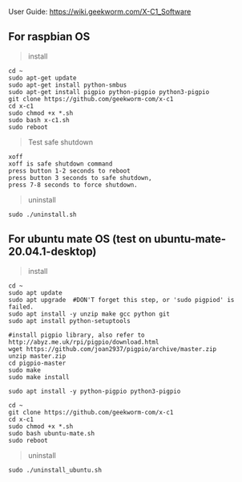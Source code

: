 User Guide: https://wiki.geekworm.com/X-C1_Software

## For raspbian OS
> install
```
cd ~
sudo apt-get update
sudo apt-get install python-smbus
sudo apt-get install pigpio python-pigpio python3-pigpio
git clone https://github.com/geekworm-com/x-c1
cd x-c1
sudo chmod +x *.sh
sudo bash x-c1.sh
sudo reboot
```
> Test safe shutdown
```
xoff
xoff is safe shutdown command
press button 1-2 seconds to reboot
press button 3 seconds to safe shutdown,
press 7-8 seconds to force shutdown.
```

> uninstall
```
sudo ./uninstall.sh
```

## For ubuntu mate OS (test on ubuntu-mate-20.04.1-desktop)
> install
```
cd ~
sudo apt update
sudo apt upgrade  #DON'T forget this step, or 'sudo pigpiod' is failed.
sudo apt install -y unzip make gcc python git
sudo apt install python-setuptools

#install pigpio library, also refer to http://abyz.me.uk/rpi/pigpio/download.html
wget https://github.com/joan2937/pigpio/archive/master.zip
unzip master.zip
cd pigpio-master
sudo make
sudo make install

sudo apt install -y python-pigpio python3-pigpio

cd ~
git clone https://github.com/geekworm-com/x-c1
cd x-c1
sudo chmod +x *.sh
sudo bash ubuntu-mate.sh
sudo reboot
```
> uninstall
```
sudo ./uninstall_ubuntu.sh
```
